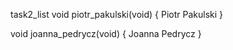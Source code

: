 task2_list
void piotr_pakulski(void)
{
	Piotr Pakulski
}

void joanna_pedrycz(void)
{
	Joanna Pedrycz
}
